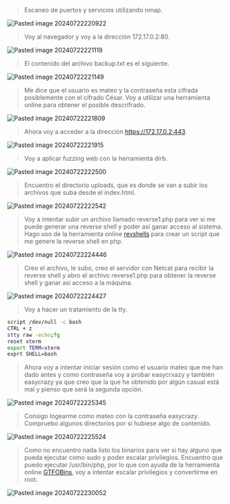 >Escaneo de puertos y servicios utilizando nmap.

![Pasted image 20240722220922](https://github.com/user-attachments/assets/3152f899-8fc9-4f25-83d0-feae4034b780)
>Voy al navegador y voy a la dirección 172.17.0.2:80.

![Pasted image 20240722221119](https://github.com/user-attachments/assets/80460f35-c4fc-4156-be18-323a187f051c)
>El contenido del archivo backup.txt es el siguiente.

![Pasted image 20240722221149](https://github.com/user-attachments/assets/071b203b-43d8-46b4-b802-f9b16ee87255)
>Me dice que el usuario es mateo y la contraseña esta cifrada posiblemente con el cifrado César.
>Voy a utilizar una herramienta online para obtener el posible descrifrado.

![Pasted image 20240722221809](https://github.com/user-attachments/assets/2e01b3cb-881a-47f2-95cc-d8e02e19c198)
>Ahora voy a acceder a la dirección https://172.17.0.2:443.

![Pasted image 20240722221915](https://github.com/user-attachments/assets/6a10c8c7-0634-4ff4-8cde-6e8bc5964109)
>Voy a aplicar fuzzing web con la herramienta dirb.

![Pasted image 20240722222500](https://github.com/user-attachments/assets/9e81131f-fabc-481f-84e7-249a69c31d8d)
>Encuentro el directorio uploads, que es donde se van a subir los archivos que suba desde el index.html.

![Pasted image 20240722222542](https://github.com/user-attachments/assets/3392722c-a2e9-41ba-9d67-3b4527d35cb7)
>Voy a intentar subir un archivo llamado reverse1.php para ver si me puede generar una reverse shell y poder así ganar acceso al sistema.
>Hago uso de la herramienta online [revshells](https://www.revshells.com/) para crear un script que me genere la reverse shell en php.

![Pasted image 20240722224446](https://github.com/user-attachments/assets/ed3f8959-d26b-459c-933b-9774be9fbce3)
>Creo el archivo, le subo, creo el servidor con Netcat para recibir la reverse shell y abro el archivo reverse1.php para obtener la reverse shell y ganar así acceso a la máquina.

![Pasted image 20240722224427](https://github.com/user-attachments/assets/bad37168-e965-4a56-8898-b37d1b63cd57)
>Voy a hacer un tratamiento de la tty.
```bash
script /dev/null -c bash
CTRL + z
stty raw -echo;fg
reset xterm
export TERM=xterm
exprt SHELL=bash
```
>Ahora voy a intentar iniciar sesión como el usuario mateo que me han dado antes y como contraseña voy a probar easycrxazy y también easycrazy ya que creo que la que he obtenido por algún casual está mal y pienso que será la segunda opción.

![Pasted image 20240722225345](https://github.com/user-attachments/assets/70ad936e-3597-40c8-920d-b9cfb43f9805)
>Consigo logearme como mateo con la contraseña easycrazy.
>Compruebo algunos directorios por si hubiese algo de contenido.

![Pasted image 20240722225524](https://github.com/user-attachments/assets/c5bf0755-e917-4f81-9774-bf136066c316)
>Como no encuentro nada listo los binarios para ver si hay alguno que pueda ejecutar como sudo y poder escalar privilegios.
>Encuentro que puedo ejecutar /usr/bin/php, por lo que con ayuda de la herramienta online [GTFOBins](https://gtfobins.github.io/gtfobins/php/#sudo), voy a intentar escalar privilegios y convertirme en root.

![Pasted image 20240722230052](https://github.com/user-attachments/assets/0076654e-e6b7-4ba8-803d-b4e9cdbfbe47)
